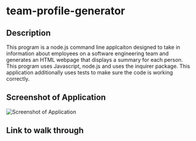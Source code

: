 # team-profile-generator
## Description 
This program is a node.js command line applcaiton designed to take in information about employees on a software engineering team and generates an HTML webpage that displays a summary for each person. This program uses Javascript, node.js and uses the inquirer package. This application additionally uses tests to make sure the code is working correctly. 

## Screenshot of Application

![Screenshot of Application]()

## Link to walk through

[]()